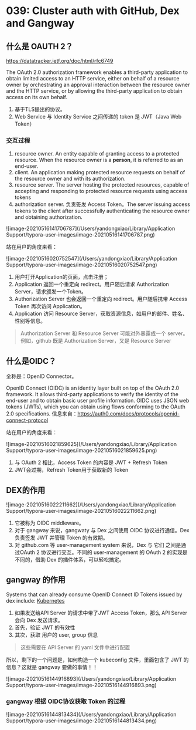 # 039: Cluster auth with GitHub, Dex and Gangway

## 什么是 OAUTH 2？

https://datatracker.ietf.org/doc/html/rfc6749

The OAuth 2.0 authorization framework enables a third-party application to obtain limited access to an HTTP service, either on behalf of a resource owner by orchestrating an approval interaction between the resource owner and the HTTP service, or by allowing the third-party application to obtain access on its own behalf. 

1. 基于TLS提出的协议。
2. Web Service 与 Identity Service 之间传递的 token 是 JWT（Java Web Token）

### 交互过程

1. resource owner. An entity capable of granting access to a protected resource. When the resource owner is a **person**, it is referred to as an end-user.
2.  client. An application making protected resource requests on behalf of the resource owner and with its authorization.  
3. resource server. The server hosting the protected resources, capable of accepting and responding to protected resource requests using access tokens
4.  authorization server. 负责签发 Access Token。The server issuing access tokens to the client after successfully authenticating the resource owner and obtaining authorization.

![image-20210516141706787](/Users/yandongxiao/Library/Application Support/typora-user-images/image-20210516141706787.png)

站在用户的角度来看：

![image-20210516020752547](/Users/yandongxiao/Library/Application Support/typora-user-images/image-20210516020752547.png)

1. 用户打开Application的页面，点击注册；
2. Application 返回一个重定向 redirect。用户随后请求 Authorization Server，请求颁发一个Token。
3. Authorization Server 也会返回一个重定向 redirect。用户随后携带 Access Token 再次访问 Application。
4. Application 访问 Resource Server，获取资源信息，如用户的邮件、姓名、性别等信息。

> Authorization Server 和 Resource Server 可能对外暴露成一个 server。例如，github 既是 Authorization Server，又是 Resource Server

## 什么是OIDC？

全称是：OpenID Connector。

OpenID Connect (OIDC) is an identity layer built on top of the OAuth 2.0 framework. It allows third-party applications to verify the identity of the end-user and to obtain basic user profile information. OIDC uses JSON web tokens (JWTs), which you can obtain using flows conforming to the OAuth 2.0 specifications.  信息来自：https://auth0.com/docs/protocols/openid-connect-protocol

站在用户的角度来看：

![image-20210516021859625](/Users/yandongxiao/Library/Application Support/typora-user-images/image-20210516021859625.png)

1. 与 OAuth 2 相比，Access Token 的内容是 JWT + Refresh Token
2. JWT会过期，Refresh Token用于获取新的 Token

## DEX的作用

![image-20210516022211662](/Users/yandongxiao/Library/Application Support/typora-user-images/image-20210516022211662.png)

1. 它被称为 OIDC middleware。
2. 对于 gangway 来说，gangwaty 与 Dex 之间使用 OIDC 协议进行通信。Dex 负责签发 JWT 并管理 Token 的有效期。
3. 对 github.com 等 user-management system 来说，Dex 与 它们 之间是通过OAuth 2 协议进行交互。不同的 user-management 的 OAuth 2 的实现是不同的，借助 Dex 的插件体系，可以轻松搞定。

## gangway 的作用

Systems that can already consume OpenID Connect ID Tokens issued by dex include: [Kubernetes](http://kubernetes.io/docs/admin/authentication/#openid-connect-tokens)

1. 如果发送给API Server 的请求中带了JWT Access Token，那么 API Server 会向 Dex 发送请求。
2. 首先，验证 JWT 的有效性
3. 其次，获取 用户的 user, group 信息

> 这些需要在 API Server 的 yaml 文件中进行配置

所以，剩下的一个问题是，如何构造一个 kubeconfig 文件，里面包含了 JWT 的信息？这就是 gangway 要做的事情！！

![image-20210516144916893](/Users/yandongxiao/Library/Application Support/typora-user-images/image-20210516144916893.png)

### gangway 根据 OIDC协议获取 Token 的过程

![image-20210516144813434](/Users/yandongxiao/Library/Application Support/typora-user-images/image-20210516144813434.png)

